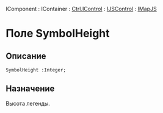 ﻿---
Link: .Ctrl.IMapJS.@SymbolHeight
---

IComponent : IContainer : [Ctrl.IControl](topic:Com.Custom.ComClasses.Ctrl.IControl.Default) :
[IJSControl](topic:Com.Custom.ComClasses.Ctrl.IJSControl.Default) : [IMapJS](Default)

# Поле SymbolHeight

## Описание

    SymbolHeight :Integer;

## Назначение

Высота легенды.